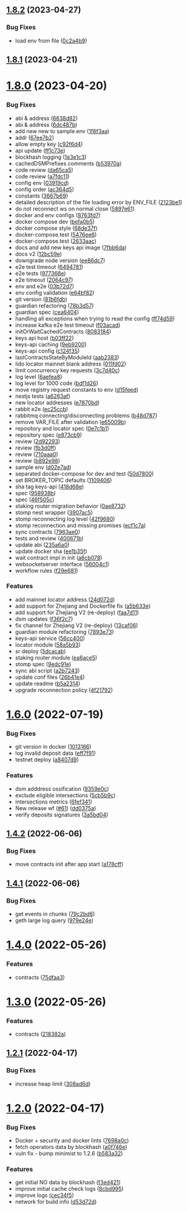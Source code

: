 ## [1.8.2](https://github.com/lidofinance/lido-council-daemon/compare/1.8.1...1.8.2) (2023-04-27)


### Bug Fixes

* load env from file ([0c2a4b9](https://github.com/lidofinance/lido-council-daemon/commit/0c2a4b905271cb995272b0942982385d870bb040))



## [1.8.1](https://github.com/lidofinance/lido-council-daemon/compare/1.8.0...1.8.1) (2023-04-21)



# [1.8.0](https://github.com/lidofinance/lido-council-daemon/compare/1.6.0...1.8.0) (2023-04-20)


### Bug Fixes

* abi & address ([6638d82](https://github.com/lidofinance/lido-council-daemon/commit/6638d82843f56d48fa3d3113bc401c96e40df128))
* abi & address ([6dc487b](https://github.com/lidofinance/lido-council-daemon/commit/6dc487b5a0489d55cd9120aa18cf2b77bef7eb88))
* add new new to sample.env ([1f8f3aa](https://github.com/lidofinance/lido-council-daemon/commit/1f8f3aa3480a29ee642aa4c4f76df0ea7efb07ac))
* addr ([67ee7b2](https://github.com/lidofinance/lido-council-daemon/commit/67ee7b2eb753b5b76862ea8b171c09bcf1f7f1ff))
* allow empty key ([c92f6d4](https://github.com/lidofinance/lido-council-daemon/commit/c92f6d4b96db29b81ac9cfbd9875a31c240dfd0a))
* api update ([ff1c73e](https://github.com/lidofinance/lido-council-daemon/commit/ff1c73e0b7aa60f0189176cb001d461ef73aa282))
* blockhash logging ([1e3e1c3](https://github.com/lidofinance/lido-council-daemon/commit/1e3e1c3d04285c7b7b45d50187860ccebc05db62))
* cachedDSMPrefixes comments ([b53970a](https://github.com/lidofinance/lido-council-daemon/commit/b53970a202811f1b2fc32b0895484e143f3e42ca))
* code review ([da65ca5](https://github.com/lidofinance/lido-council-daemon/commit/da65ca5ea20fd8c0b4908e2e4ed655583bbe883c))
* code review ([a7fdc11](https://github.com/lidofinance/lido-council-daemon/commit/a7fdc11601ea2cf6aba50a3b53cc3e1051d666c5))
* config env ([03919cd](https://github.com/lidofinance/lido-council-daemon/commit/03919cd339d72b5b8283fadf69cd09ca17f71e0a))
* config order ([ac364d5](https://github.com/lidofinance/lido-council-daemon/commit/ac364d59b6e30e4868f5e605cb8f296baf58c122))
* constants ([3667b69](https://github.com/lidofinance/lido-council-daemon/commit/3667b69c10e3067b89efa90534ab7d50868bd53a))
* detailed description of the file loading error by ENV_FILE ([2123be1](https://github.com/lidofinance/lido-council-daemon/commit/2123be1a42d7feb9976e34212c93b8c78557dd80))
* do not reconnect ws on normal close ([5897e61](https://github.com/lidofinance/lido-council-daemon/commit/5897e617bee92cdb2fcb1bbbc878d4f3d787b071))
* docker and env configs ([8763fd7](https://github.com/lidofinance/lido-council-daemon/commit/8763fd719e7147252de99458e56ef6e395e13d1b))
* docker compose dev ([befa0b5](https://github.com/lidofinance/lido-council-daemon/commit/befa0b509d1aec79327e60c6ee4ef418fed01436))
* docker compose style ([68de37f](https://github.com/lidofinance/lido-council-daemon/commit/68de37f93fc4770faff5a5e4ab8dbb8961f44308))
* docker-compose.test ([5476ee6](https://github.com/lidofinance/lido-council-daemon/commit/5476ee65b3574d8b259f674c38808ce01acc327c))
* docker-compose.test ([2633aac](https://github.com/lidofinance/lido-council-daemon/commit/2633aacb2d22532df3a3b807a8120d2f54f16d23))
* docs and add new keys api image ([7fbb6da](https://github.com/lidofinance/lido-council-daemon/commit/7fbb6da75d8928995d5a72378abbaf22656b4858))
* docs v2 ([12bc59e](https://github.com/lidofinance/lido-council-daemon/commit/12bc59e7f448fa19e819c29907a1eeaaa8a4fbc8))
* downgrade node version ([ee86dc7](https://github.com/lidofinance/lido-council-daemon/commit/ee86dc71dcd75d4151f067df6be8071aa915a6e8))
* e2e test timeout ([6494781](https://github.com/lidofinance/lido-council-daemon/commit/6494781d1d339a7d68b9dd479a38fbbfc5d98a74))
* e2e tests ([977368e](https://github.com/lidofinance/lido-council-daemon/commit/977368e065a194446b9881a74ef9a3b55c0b08a5))
* e2e timeout ([2064c97](https://github.com/lidofinance/lido-council-daemon/commit/2064c97f1f4a077a15280eb0ae12e47aa877fff6))
* env and e2e ([03b72d7](https://github.com/lidofinance/lido-council-daemon/commit/03b72d73bf5614c8b07238848226f357a8dfd6bf))
* env config validation ([e64bf82](https://github.com/lidofinance/lido-council-daemon/commit/e64bf82910e924e1a771824e57ddd7cd9e37ba7b))
* git version ([81b6fdb](https://github.com/lidofinance/lido-council-daemon/commit/81b6fdbd8b22cb84d4ca1e261e76b9bf93a8bc60))
* guardian refactoring ([78b3d57](https://github.com/lidofinance/lido-council-daemon/commit/78b3d57ad1709f9f632daa5ca4d4096ffa55efbd))
* guardian spec ([cea6404](https://github.com/lidofinance/lido-council-daemon/commit/cea64044141322cac77c1612ef8c1321a41563a0))
* handling all exceptions when trying to read the config ([ff74d59](https://github.com/lidofinance/lido-council-daemon/commit/ff74d59cc1fc75a6cb9d1a291b3b9a26df9a236d))
* increase kafka e2e test timeout ([f03acad](https://github.com/lidofinance/lido-council-daemon/commit/f03acad3131d517d65292f2543e20a5cc58bd4ce))
* initOrWaitCachedContracts ([8083184](https://github.com/lidofinance/lido-council-daemon/commit/8083184bfe9302c310b03604cae8e4516eb76f59))
* keys api host ([b03ff22](https://github.com/lidofinance/lido-council-daemon/commit/b03ff22391e2b3b799d189b864357924734c19ec))
* keys-api caching ([9eb9200](https://github.com/lidofinance/lido-council-daemon/commit/9eb920035fe9c321f2194b8e6e5999da08c0c7ca))
* keys-api config ([c124f35](https://github.com/lidofinance/lido-council-daemon/commit/c124f35c48c76edf49923c2b166a65dcad6e1793))
* lastContractsStateByModuleId ([aab2383](https://github.com/lidofinance/lido-council-daemon/commit/aab23831a20f9dd419bf0410605c3c30acc996a7))
* lido locator mainnet blank address ([011fd02](https://github.com/lidofinance/lido-council-daemon/commit/011fd0257b111c4aa6f17154c650f1dc7ece554d))
* limit concurrency key requests ([3c7d40c](https://github.com/lidofinance/lido-council-daemon/commit/3c7d40c22d339aaf4893842be8a3ecc42219e339))
* log level ([6aefea8](https://github.com/lidofinance/lido-council-daemon/commit/6aefea814ca6e47d795712064f40eb73cbecda70))
* log level for 1000 code ([bdf1d26](https://github.com/lidofinance/lido-council-daemon/commit/bdf1d2673348d5b4e2494cbf5283ec50be906798))
* move registry request constants to env ([d15feed](https://github.com/lidofinance/lido-council-daemon/commit/d15feed2602bea9a20eb1790f1e3f9e95e57a5db))
* nestjs tests ([a6263af](https://github.com/lidofinance/lido-council-daemon/commit/a6263af9f6d195a5e2cd8da1de13eb84e3b0365c))
* new locator addresses ([e7870bd](https://github.com/lidofinance/lido-council-daemon/commit/e7870bdcf47eb1fde5217e9877b3b2960e86c4f7))
* rabbit e2e ([ec25ccb](https://github.com/lidofinance/lido-council-daemon/commit/ec25ccb3588ec5fc398638ea71d12cecddf30d2b))
* rabbitmq connecting/disconnecting problems ([b48d787](https://github.com/lidofinance/lido-council-daemon/commit/b48d787cb523b47bba1c021d2d72527ebe948d11))
* remove VAR_FILE after validation ([e65009b](https://github.com/lidofinance/lido-council-daemon/commit/e65009b5de28a923784e7ab3dc9c1c821d78819a))
* repository and locator spec ([0e7c1b1](https://github.com/lidofinance/lido-council-daemon/commit/0e7c1b1a550897dfc646ad80d49b63827bbecc5c))
* repository spec ([e873cb9](https://github.com/lidofinance/lido-council-daemon/commit/e873cb9a32f95fd5b028a09f7d6b4a818cf29adb))
* review ([2d92293](https://github.com/lidofinance/lido-council-daemon/commit/2d92293c9d3312599398dd994296692f4cb763db))
* review ([fb3d0ff](https://github.com/lidofinance/lido-council-daemon/commit/fb3d0ff9d70571e5404fbf791847c852a1f16a6c))
* review ([710aaa0](https://github.com/lidofinance/lido-council-daemon/commit/710aaa01116fc3356028ed51ee64dbc29cfb512c))
* review ([b892e98](https://github.com/lidofinance/lido-council-daemon/commit/b892e9888896c2ca989087eddc1179e5f0e5821f))
* sample env ([d02e7ad](https://github.com/lidofinance/lido-council-daemon/commit/d02e7ad59a232c01d41ba6c3b0709a7bb450b78d))
* separated docker-compose for dev and test ([50d7800](https://github.com/lidofinance/lido-council-daemon/commit/50d780092652e8f0077596cfd4f44809262be8d9))
* set BROKER_TOPIC defaults ([1109406](https://github.com/lidofinance/lido-council-daemon/commit/110940686cb3b2b157c0d0aaff54876d27e5cf0f))
* sha tag keys-api ([418d68e](https://github.com/lidofinance/lido-council-daemon/commit/418d68e4020b778ad80998e436893e1f8f189863))
* spec ([958938b](https://github.com/lidofinance/lido-council-daemon/commit/958938bbba3faf9e1d4791cdb12e379333ab25d9))
* spec ([46f505c](https://github.com/lidofinance/lido-council-daemon/commit/46f505c633075aef24a840cebd0923a524ae8724))
* staking router migration behavior ([0ae8732](https://github.com/lidofinance/lido-council-daemon/commit/0ae8732106fc72a12682bd5dfc67342d1716664d))
* stomp nest wrapper ([3907ac5](https://github.com/lidofinance/lido-council-daemon/commit/3907ac5961f044227fac8c62316112acc0d6ede6))
* stomp reconnecting log level ([42f9680](https://github.com/lidofinance/lido-council-daemon/commit/42f968037f9dcfa54c52ca348ac3aac7309fec97))
* stomp reconnection and missing promises ([ecf1c7a](https://github.com/lidofinance/lido-council-daemon/commit/ecf1c7a9a9dbde1403ff3f2e167fdd61e79f7135))
* sync contracts ([7963ae0](https://github.com/lidofinance/lido-council-daemon/commit/7963ae0b318703379630a81d6f0281078ed7b650))
* tests and review ([400671b](https://github.com/lidofinance/lido-council-daemon/commit/400671b06b691f7e35c71b63f565ec22420dd042))
* update abi ([235a6a0](https://github.com/lidofinance/lido-council-daemon/commit/235a6a0c3a299181614a7c24c1b3d6aa37fbb25a))
* update docker sha ([ee1b35f](https://github.com/lidofinance/lido-council-daemon/commit/ee1b35ffd1106cb0c4036e477497a076ce329a7c))
* wait contract impl in init ([a6cb078](https://github.com/lidofinance/lido-council-daemon/commit/a6cb07882de45c291bab18a419d7667a9cf0ae77))
* websocketserver interface ([56004c1](https://github.com/lidofinance/lido-council-daemon/commit/56004c12a73852bbd7570361d100372ec60a24df))
* workflow rules ([f29e681](https://github.com/lidofinance/lido-council-daemon/commit/f29e6819a91cd57624b0331ffc7e3cb4b92622af))


### Features

* add mainnet locator address ([24d072d](https://github.com/lidofinance/lido-council-daemon/commit/24d072d52d88855526c9c00e2d0e1260c93e3159))
* add support for Zhejiang and Dockerfile fix ([a5b633e](https://github.com/lidofinance/lido-council-daemon/commit/a5b633ebd5873f1ba8dd4c4e79b0303cbc30cf74))
* add support for Zhejiang V2 (re-deploy) ([faa7d11](https://github.com/lidofinance/lido-council-daemon/commit/faa7d1119cd44cf7b879ddfbc527dff4ca1f97f9))
* dsm updates ([f36f2c7](https://github.com/lidofinance/lido-council-daemon/commit/f36f2c728b26e633dcc21dccbcd1d5f5a5133c83))
* fix channel for Zhejiang V2 (re-deploy) ([13caf06](https://github.com/lidofinance/lido-council-daemon/commit/13caf06e05d3aaca0665c3ed2218ade54a1ae280))
* guardian module refactoring ([7893e73](https://github.com/lidofinance/lido-council-daemon/commit/7893e739b7d31c4d456d13126210bdc7ce7af578))
* keys-api service ([56cc400](https://github.com/lidofinance/lido-council-daemon/commit/56cc40079e45f843c26a89c15685d704b3017900))
* locator module ([58a5b93](https://github.com/lidofinance/lido-council-daemon/commit/58a5b93273e8a2a7d2fd8d729615664d9b25c17d))
* sr deploy ([5dcacab](https://github.com/lidofinance/lido-council-daemon/commit/5dcacab09b04f37cad9478f31936a5216687609d))
* staking router module ([ea6ace5](https://github.com/lidofinance/lido-council-daemon/commit/ea6ace5ca47eb0564a9a102f13aa40c2e81c0a75))
* stomp spec ([9edc91e](https://github.com/lidofinance/lido-council-daemon/commit/9edc91ef7cde0e07ef67b8c14473f3c23edc7787))
* sync abi script ([a2b7243](https://github.com/lidofinance/lido-council-daemon/commit/a2b724355b03c9261aa9f47fbea177173e8bbbf8))
* update conf files ([26b41e4](https://github.com/lidofinance/lido-council-daemon/commit/26b41e426ece960bab24bb31a456ad2223b8beb2))
* update readme ([b5a2314](https://github.com/lidofinance/lido-council-daemon/commit/b5a2314888c29c1efeefd15bb5e064d3e5d81bd8))
* upgrade reconnection policy ([4f21792](https://github.com/lidofinance/lido-council-daemon/commit/4f2179289f41b8d776b08b38d0f79427f87bfa48))



# [1.6.0](https://github.com/lidofinance/lido-council-daemon/compare/1.4.2...1.6.0) (2022-07-19)


### Bug Fixes

* git version in docker ([1013166](https://github.com/lidofinance/lido-council-daemon/commit/1013166b533456cb68dd973958e4f38883b93181))
* log invalid deposit data ([eff7f91](https://github.com/lidofinance/lido-council-daemon/commit/eff7f910119b6b9fe7b3de038d62c8d86fce35e0))
* testnet deploy ([a8407d9](https://github.com/lidofinance/lido-council-daemon/commit/a8407d9ee2cdff35b387c6631d5f26c8d02dd1bf))


### Features

* dsm adddress ossification ([9359e0c](https://github.com/lidofinance/lido-council-daemon/commit/9359e0c16c6a9a1d974783a1645eed7568929ca8))
* exclude eligible intersections ([5cb5b9c](https://github.com/lidofinance/lido-council-daemon/commit/5cb5b9c8f125c8c92f9f0c6d1e53008e4770f383))
* intersections metrics ([6fef341](https://github.com/lidofinance/lido-council-daemon/commit/6fef341c2a83eba3f0beba89ec6692c178bce91d))
* New release wf ([#61](https://github.com/lidofinance/lido-council-daemon/issues/61)) ([dd0375a](https://github.com/lidofinance/lido-council-daemon/commit/dd0375a1dc96767fca66ad58de4a0afba9d1606e))
* verify deposits signatures ([3a5bd04](https://github.com/lidofinance/lido-council-daemon/commit/3a5bd04c24926772ba953a37f649b371b5d0286b))



## [1.4.2](https://github.com/lidofinance/lido-council-daemon/compare/1.4.1...1.4.2) (2022-06-06)


### Bug Fixes

* move contracts init after app start ([a178cff](https://github.com/lidofinance/lido-council-daemon/commit/a178cff47e4847227caa0d8a928aef805eb8ec22))



## [1.4.1](https://github.com/lidofinance/lido-council-daemon/compare/1.4.0...1.4.1) (2022-06-06)


### Bug Fixes

* get events in chunks ([79c2bd6](https://github.com/lidofinance/lido-council-daemon/commit/79c2bd67577c4cca7ba42835521e1633be8cb4be))
* geth large log query ([979e24e](https://github.com/lidofinance/lido-council-daemon/commit/979e24eea8cf6c68e9e5f89722f82fd2af30dafa))



# [1.4.0](https://github.com/lidofinance/lido-council-daemon/compare/1.3.0...1.4.0) (2022-05-26)


### Features

* contracts ([75dfaa3](https://github.com/lidofinance/lido-council-daemon/commit/75dfaa398acb881ccf41fc2d80e2bab96f72d273))



# [1.3.0](https://github.com/lidofinance/lido-council-daemon/compare/1.2.1...1.3.0) (2022-05-26)


### Features

* contracts ([218382a](https://github.com/lidofinance/lido-council-daemon/commit/218382a6a9f45e9f9bcf54a7346490634a335ee1))



## [1.2.1](https://github.com/lidofinance/lido-council-daemon/compare/1.2.0...1.2.1) (2022-04-17)


### Bug Fixes

* increase heap limit ([308ad6d](https://github.com/lidofinance/lido-council-daemon/commit/308ad6d5c6eb385fcf7557ba05d7a35cd8e77775))



# [1.2.0](https://github.com/lidofinance/lido-council-daemon/compare/1.1.3...1.2.0) (2022-04-17)


### Bug Fixes

* Docker + security and docker lints ([7698a0c](https://github.com/lidofinance/lido-council-daemon/commit/7698a0cc550323e36cc82c819bf935d4ec9d9d29))
* fetch operators data by blockhash ([a0f746e](https://github.com/lidofinance/lido-council-daemon/commit/a0f746eb63448aae28fe89af873833d6d6c98f2b))
* vuln fix - bump minimist to 1.2.6 ([b583a32](https://github.com/lidofinance/lido-council-daemon/commit/b583a321d8d9ff37948ab5c588bafe9207c25814))


### Features

* get initial NO data by blockhash ([f3ed421](https://github.com/lidofinance/lido-council-daemon/commit/f3ed421e9358c0a078c1995fd25db1540177305c))
* improve initial cache check logs ([8cbd995](https://github.com/lidofinance/lido-council-daemon/commit/8cbd99557dc103e0887efe3d6cab35c0baeb39a3))
* improve logs ([cec34f5](https://github.com/lidofinance/lido-council-daemon/commit/cec34f5fc1dbeaf1a59b1014d3a88313a7b35a0d))
* network for build info ([d53d72d](https://github.com/lidofinance/lido-council-daemon/commit/d53d72d0b6eb034318079e50cc59d0f48ff2e1c7))



